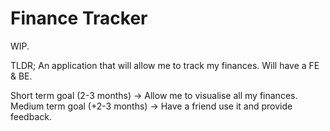 # Finance Tracker
WIP. 

TLDR; An application that will allow me to track my finances. Will have a FE & BE.

Short term goal (2-3 months) -> Allow me to visualise all my finances.
Medium term goal (+2-3 months) -> Have a friend use it and provide feedback.